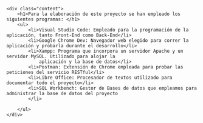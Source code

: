 
    <div class="content">
        <h1>Para la elaboración de este proyecto se han empleado los siguientes programas: </h1>
        <ul>
            <li>Visual Studio Code: Empleado para la programación de la aplicación, tanto Front-End como Back-End</li>
            <li>Google Chrome Dev: Navegador web elegido para correr la aplicación y probarla durante el desarrollo</li>
            <li>Xampp: Programa que incorpora un servidor Apache y un servidor MySQL. Utilizado para alojar la
                aplicación y la base de datos</li>
            <li>Postman: Extensión de Chrome empleada para probar las peticiones del servicio RESTful</li>
            <li>Libre Office: Procesador de textos utilizado para documentar todo el proyecto</li>
            <li>SQL Workbench: Gestor de Bases de datos que empleamos para administrar la base de datos del proyecto
            </li>

        </ul>
    </div>
